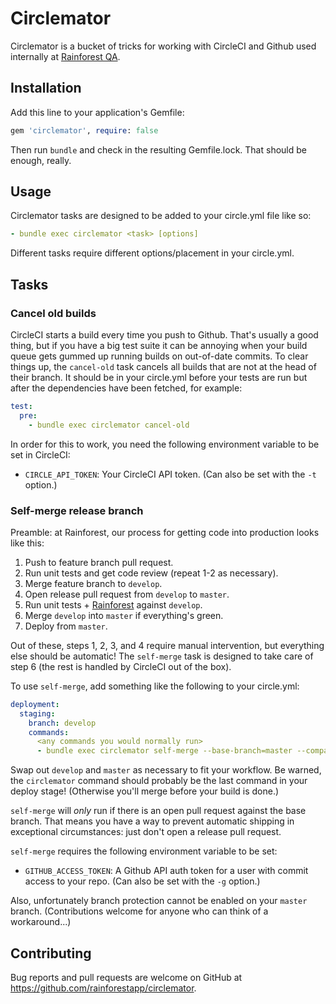 # Circlemator

Circlemator is a bucket of tricks for working with CircleCI and Github
used internally at [Rainforest QA](http://www.rainforestqa.com).

## Installation

Add this line to your application's Gemfile:

```ruby
gem 'circlemator', require: false
```

Then run `bundle` and check in the resulting Gemfile.lock. That should
be enough, really.

## Usage

Circlemator tasks are designed to be added to your circle.yml file
like so:

```yml
- bundle exec circlemator <task> [options]
```

Different tasks require different options/placement in your
circle.yml.

## Tasks

### Cancel old builds

CircleCI starts a build every time you push to Github. That's usually
a good thing, but if you have a big test suite it can be annoying when
your build queue gets gummed up running builds on out-of-date
commits. To clear things up, the `cancel-old` task cancels all builds
that are not at the head of their branch. It should be in your
circle.yml before your tests are run but after the dependencies have
been fetched, for example:

```yml
test:
  pre:
    - bundle exec circlemator cancel-old
```

In order for this to work, you need the following environment variable
to be set in CircleCI:

- `CIRCLE_API_TOKEN`: Your CircleCI API token. (Can also be set with
  the `-t` option.)

### Self-merge release branch

Preamble: at Rainforest, our process for getting code into production
looks like this:

1. Push to feature branch pull request.
2. Run unit tests and get code review (repeat 1-2 as necessary).
3. Merge feature branch to `develop`.
4. Open release pull request from `develop` to `master`.
5. Run unit tests + [Rainforest](http://www.rainforestqa.com) against `develop`.
6. Merge `develop` into `master` if everything's green.
7. Deploy from `master`.

Out of these, steps 1, 2, 3, and 4 require manual intervention, but
everything else should be automatic! The `self-merge` task is designed
to take care of step 6 (the rest is handled by CircleCI out of the
box).

To use `self-merge`, add something like the following to your
circle.yml:

```yml
deployment:
  staging:
    branch: develop
    commands:
      <any commands you would normally run>
      - bundle exec circlemator self-merge --base-branch=master --compare-branch=develop
```

Swap out `develop` and `master` as necessary to fit your workflow. Be
warned, the `circlemator` command should probably be the last command
in your deploy stage! (Otherwise you'll merge before your build is
done.)

`self-merge` will *only* run if there is an open pull request against
the base branch. That means you have a way to prevent automatic
shipping in exceptional circumstances: just don't open a release pull
request.

`self-merge` requires the following environment variable to be set:

- `GITHUB_ACCESS_TOKEN`: A Github API auth token for a user with commit
  access to your repo. (Can also be set with the `-g` option.)

Also, unfortunately branch protection cannot be enabled on your
`master` branch. (Contributions welcome for anyone who can think of a
workaround...)

## Contributing

Bug reports and pull requests are welcome on GitHub at
https://github.com/rainforestapp/circlemator.
